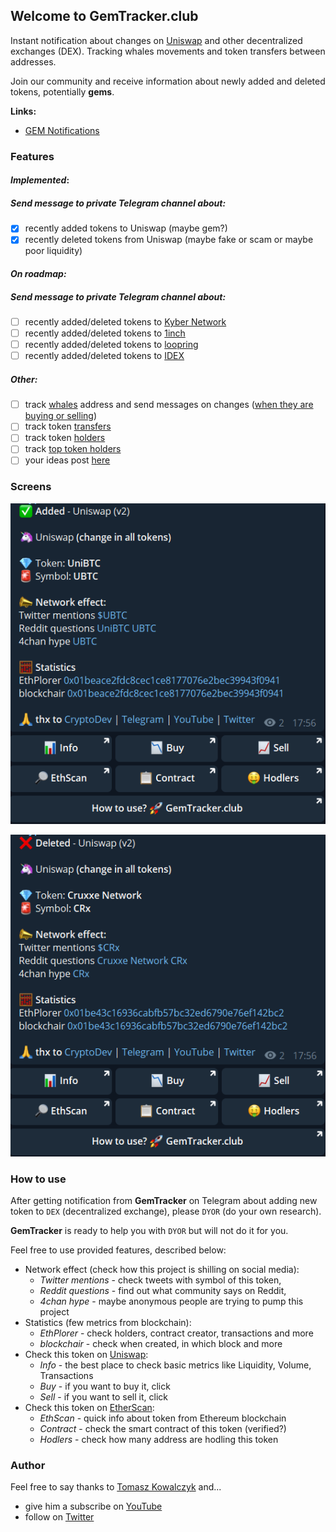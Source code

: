 ## Welcome to GemTracker.club

Instant notification about changes on [Uniswap](https://uniswap.org/) and other decentralized exchanges (DEX). Tracking whales movements and token transfers between addresses.

Join our community and receive information about newly added and deleted tokens, potentially **gems**.

**Links:**
- [GEM Notifications](https://t.me/GemTrackerClub)

### Features

#### *Implemented*:

##### Send message to private Telegram channel about:

- [x] recently added tokens to Uniswap (maybe gem?)
- [x] recently deleted tokens from Uniswap (maybe fake or scam or maybe poor liquidity)

#### *On roadmap:*

##### Send message to private Telegram channel about:

- [ ] recently added/deleted tokens to [Kyber Network](https://developer.kyber.network/docs/API_ABI-RESTfulAPI/#currencies)
- [ ] recently added/deleted tokens to [1inch](https://api.1inch.exchange/v1.1/tokens)
- [ ] recently added/deleted tokens to [loopring](https://docs.loopring.io/en/dex_apis/getTokens.html)
- [ ] recently added/deleted tokens to [IDEX](https://docs.idex.market/#operation/returnCurrencies)

##### Other:

- [ ] track [whales](https://captainaltcoin.com/what-are-crypto-whales/) address and send messages on changes ([when they are buying or selling](https://github.com/EverexIO/Ethplorer/wiki/Ethplorer-API#get-address-info))
- [ ] track token [transfers](https://github.com/EverexIO/Ethplorer/wiki/Ethplorer-API#get-token-info)
- [ ] track token [holders](https://github.com/EverexIO/Ethplorer/wiki/Ethplorer-API#get-token-info)
- [ ] track [top token holders](https://github.com/EverexIO/Ethplorer/wiki/Ethplorer-API#get-top-token-holders)
- [ ] your ideas post [here](https://github.com/CryptoDevTV/GemTracker/issues)

### Screens

![Added notification](docs/images/added_info.png)

![Deleted notification](docs/images/deleted_info.png)

### How to use

After getting notification from **GemTracker** on Telegram about adding new token to `DEX` (decentralized exchange), please `DYOR` (do your own research).

**GemTracker** is ready to help you with `DYOR` but will not do it for you.

Feel free to use provided features, described below:

- Network effect (check how this project is shilling on social media):
	- *Twitter mentions* - check tweets with symbol of this token,
	- *Reddit questions* - find out what community says on Reddit,
	- *4chan hype* - maybe anonymous people are trying to pump this project
- Statistics (few metrics from blockchain):
	- *EthPlorer* - check holders, contract creator, transactions and more
	- *blockchair* - check when created, in which block and more
- Check this token on [Uniswap](https://uniswap.info/home):
	- *Info* - the best place to check basic metrics like Liquidity, Volume, Transactions
	- *Buy* - if you want to buy it, click
	- *Sell* - if you want to sell it, click
- Check this token on [EtherScan](https://etherscan.io/):
	- *EthScan* - quick info about token from Ethereum blockchain
	- *Contract* - check the smart contract of this token (verified?)
	- *Hodlers* - check how many address are hodling this token

### Author

Feel free to say thanks to [Tomasz Kowalczyk](https://twitter.com/tomkowalczyk) and...

- give him a subscribe on [YouTube](https://www.youtube.com/channel/UCDAgUeYcYhnhRaK2MAQGLbw?sub_confirmation=1)
- follow on [Twitter](https://twitter.com/tomkowalczyk)

